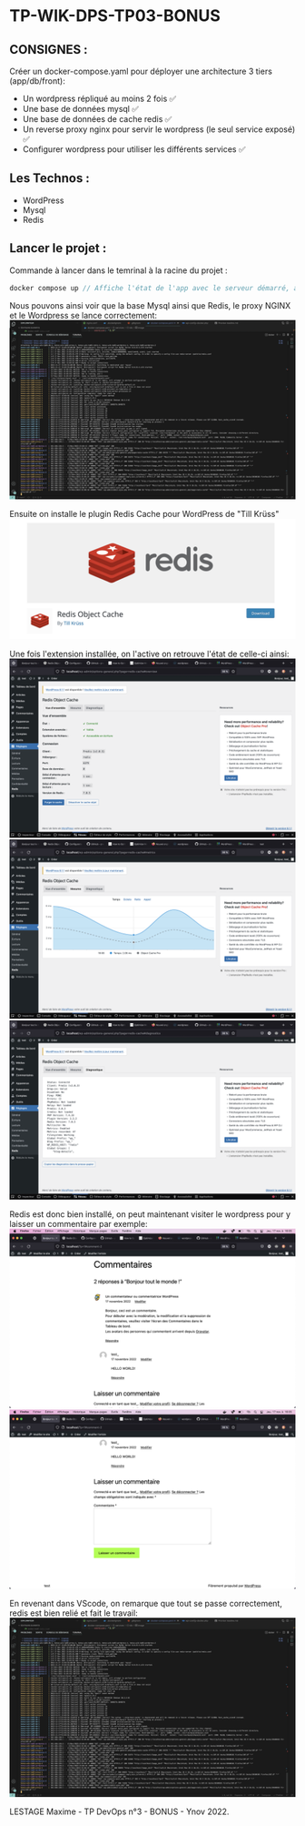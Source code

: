 # TP-WIK-DPS-TP03-BONUS

## CONSIGNES :

Créer un docker-compose.yaml pour déployer une architecture 3 tiers (app/db/front):

- Un wordpress répliqué au moins 2 fois ✅
- Une base de données mysql ✅
- Une base de données de cache redis ✅
- Un reverse proxy nginx pour servir le wordpress (le seul service exposé) ✅
- Configurer wordpress pour utiliser les différents services ✅

## Les Technos :

- WordPress
- Mysql
- Redis

## Lancer le projet :

Commande à lancer dans le temrinal à la racine du projet :

```rs
docker compose up // Affiche l'état de l'app avec le serveur démarré, ainsi que l'action du server balancing.
```

Nous pouvons ainsi voir que la base Mysql ainsi que Redis, le proxy NGINX et le Wordpress se lance correctement:
![screenshot](https://github.com/maxlestage/BONUS-WIK-TP03/blob/main/images/Debug_capture_vscode1.png)

Ensuite on installe le plugin Redis Cache pour WordPress de "Till Krüss"
![screenshot](https://github.com/maxlestage/BONUS-WIK-TP03/blob/main/images/Redis_ext_wp.png)

Une fois l'extension installée, on l'active on retrouve l'état de celle-ci ainsi:
![screenshot](https://github.com/maxlestage/BONUS-WIK-TP03/blob/main/images/WP_Etat_de_connexion1.png)
![screenshot](https://github.com/maxlestage/BONUS-WIK-TP03/blob/main/images/WP_Etat_de_connexion2.png)
![screenshot](https://github.com/maxlestage/BONUS-WIK-TP03/blob/main/images/WP_Etat_de_connexion3.png)

Redis est donc bien installé, on peut maintenant visiter le wordpress pour y laisser un commentaire par exemple:
![screenshot](https://github.com/maxlestage/BONUS-WIK-TP03/blob/main/images/WP_test_comment1.png)
![screenshot](https://github.com/maxlestage/BONUS-WIK-TP03/blob/main/images/WP_test_comment2.png)

En revenant dans VScode, on remarque que tout se passe correctement, redis est bien relié et fait le travail:
![screenshot](https://github.com/maxlestage/BONUS-WIK-TP03/blob/main/images/Debug_capture_vscode1.png)

LESTAGE Maxime - TP DevOps n°3 - BONUS - Ynov 2022.
